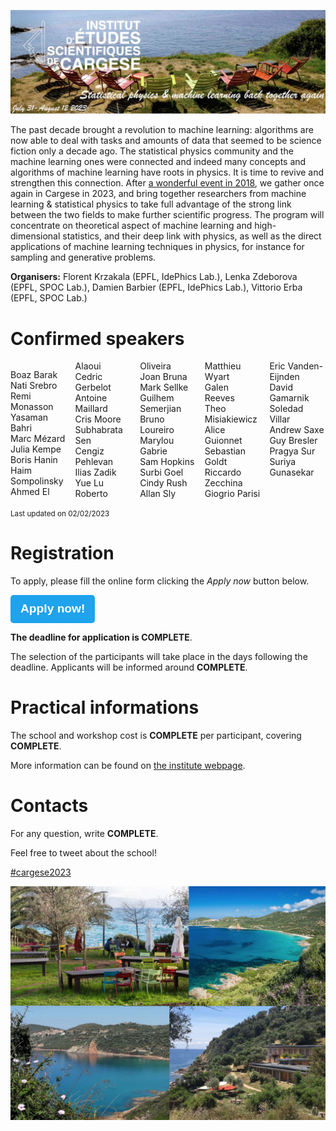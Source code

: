 ![program](cargese2023.jpg)

The past decade brought a revolution to machine learning: algorithms are now able to deal with tasks and amounts of data that seemed to be science fiction only a decade ago. The statistical physics community and the machine learning ones were connected and indeed many concepts and algorithms of machine learning have roots in physics. It is time to revive and strengthen this connection. After [a wonderful event in 2018](https://krzakala.github.io/cargese.io/), we gather once again in Cargese in 2023, and bring together researchers from machine learning & statistical physics to take full advantage of the strong link between the two fields to make further scientific progress.  The program will concentrate on theoretical aspect of machine learning and high-dimensional statistics, and their deep link with physics, as well as the direct applications of machine learning techniques in physics, for instance for sampling and generative problems.

__Organisers:__ Florent Krzakala (EPFL, IdePhics Lab.), Lenka Zdeborova (EPFL, SPOC Lab.), Damien Barbier (EPFL, IdePhics Lab.), Vittorio Erba (EPFL, SPOC Lab.)

# Confirmed speakers

<div style="column-count: 5;">


Boaz Barak
<br>
Nati Srebro
<br>
Remi Monasson 
<br>
Yasaman Bahri 
<br>
Marc Mézard
<br>
Julia Kempe
<br>
Boris Hanin
<br>
Haim Sompolinsky 
<br>
Ahmed El Alaoui 
<br>
Cedric Gerbelot 
<br>
Antoine Maillard 
<br>
Cris Moore
<br>
Subhabrata Sen 
<br>
Cengiz Pehlevan 
<br>
Ilias Zadik 
<br>
Yue Lu 
<br>
Roberto Oliveira 
<br>
Joan Bruna 
<br>
Mark Sellke 
<br>
Guilhem Semerjian 
<br>
Bruno Loureiro 
<br>
Marylou Gabrie 
<br>
Sam Hopkins 
<br>
Surbi Goel 
<br>
Cindy Rush 
<br>
Allan Sly 
<br>
Matthieu Wyart 
<br>
Galen Reeves 
<br>
Theo Misiakiewicz
<br>
Alice Guionnet
<br>
Sebastian Goldt 
<br>
Riccardo Zecchina 
<br>
Giogrio Parisi 
<br>
Eric Vanden-Eijnden
<br>
David Gamarnik 
<br>
Soledad Villar 
<br>
Andrew Saxe 
<br>
Guy Bresler 
<br>
Pragya Sur
<br>
Suriya Gunasekar
</div>

<small>Last updated on 02/02/2023</small>

# Registration

To apply, please fill the online form clicking the _Apply now_ button below.

[<button style="
display: inline-block; 
border-radius: 0.317rem; 
padding: 0.5rem 1rem;
border: 0;
background-color: #1fa3ec;
color: #fff;
text-decoration: none;
font-weight: 700;
font-size: 1.2rem;
line-height: 1.5;
cursor: pointer;
">
 Apply now!
</button>](https://forms.gle/RQGbMxUyRjE8iXt27)

__The deadline for application is COMPLETE__.

The selection of the participants will take place in the days following the deadline. 
Applicants will be informed around __COMPLETE__. 

# Practical informations

The school and workshop cost is __COMPLETE__ per participant, covering __COMPLETE__. 

More information can be found on [the institute webpage](http://www.iesc.univ-corse.fr/index.php?id=1&L=1).

# Contacts

For any question, write __COMPLETE__.

Feel free to tweet about the school! 

<a href="https://twitter.com/intent/tweet?button_hashtag=cargese2023&ref_src=twsrc%5Etfw" class="twitter-hashtag-button" data-show-count="false"> #cargese2023</a><script async src="https://platform.twitter.com/widgets.js" charset="utf-8"></script>



<!-- # Organization Committee:
Florent Krzakala (EPFL, IdePhics Lab.), Lenka Zdeborova (EPFL, SPOC Lab.), Vittorio Erba (EPFL, SPOC Lab.), Damien Barbier (EPFL, IdePhics Lab.)
           -->
<!-- <a href="https://twitter.com/intent/tweet?button_hashtag=cargese2023&ref_src=twsrc%5Etfw" class="twitter-hashtag-button" data-show-count="false">Tweet #cargese2023</a><script async src="https://platform.twitter.com/widgets.js" charset="utf-8"></script> -->


![program](cargese.jpg)
